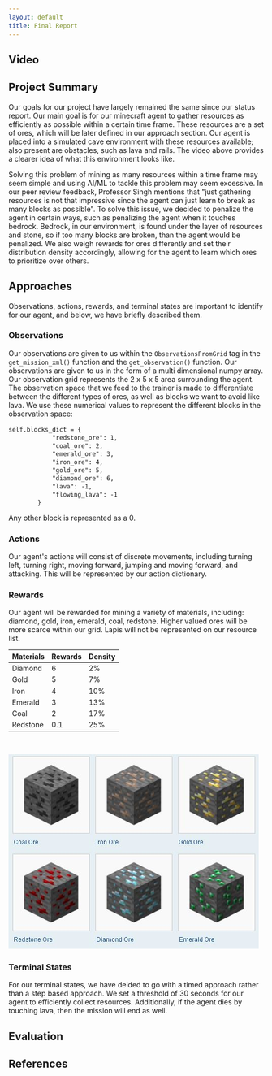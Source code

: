 ```yaml
---
layout: default
title: Final Report
---
```


## Video

## Project Summary
Our goals for our project have largely remained the same since our status report. Our main goal is for our minecraft agent to gather resources as efficiently as possible within a certain time frame. These resources are a set of ores, which will be later defined in our approach section. Our agent is placed into a simulated cave environment with these resources available; also present are obstacles, such as lava and rails. The video above provides a clearer idea of what this environment looks like.

Solving this problem of mining as many resources within a time frame may seem simple and using AI/ML to tackle this problem may seem excessive. In our peer review feedback, Professor Singh mentions that "just gathering resources is not that impressive since the agent can just learn to break as many blocks as possible". To solve this issue, we decided to penalize the agent in certain ways, such as penalizing the agent when it touches bedrock. Bedrock, in our environment, is found under the layer of resources and stone, so if too many blocks are broken, than the agent would be penalized. We also weigh rewards for ores differently and set their distribution density accordingly, allowing for the agent to learn which ores to prioritize over others.

## Approaches



Observations, actions, rewards, and terminal states are important to identify for our agent, and below, we have briefly described them. 

### Observations
Our observations are given to us within the `ObservationsFromGrid` tag in the `get_mission_xml()` function and the `get_observation()` function. Our observations are given to us in the form of a multi dimensional numpy array. Our observation grid represents the 2 x 5 x 5 area surrounding the agent. The observation space that we feed to the trainer is made to differentiate between the different types of ores, as well as blocks we want to avoid like lava. We use these numerical values to represent the different blocks in the observation space:
```
self.blocks_dict = {
            "redstone_ore": 1,
            "coal_ore": 2,
            "emerald_ore": 3,
            "iron_ore": 4,
            "gold_ore": 5,
            "diamond_ore": 6,
            "lava": -1,
            "flowing_lava": -1
        }
```
Any other block is represented as a 0.

### Actions
Our agent's actions will consist of discrete movements, including turning left, turning right, moving forward, jumping and moving forward, and attacking. This will be represented by our action dictionary.

### Rewards
Our agent will be rewarded for mining a variety of materials, including: diamond, gold, iron, emerald, coal, redstone. Higher valued ores will be more scarce within our grid. Lapis will not be represented on our resource list.


| Materials | Rewards | Density |
| ----------- | ----------- | ----------- |
| Diamond | 6 | 2% |
| Gold | 5 | 7% |
| Iron | 4 | 10% |
| Emerald | 3 | 13% |
| Coal | 2 | 17% |
| Redstone | 0.1 | 25% |

<br>

![ores](./images/ores.png)

### Terminal States
For our terminal states, we have deided to go with a timed approach rather than a step based approach. We set a threshold of 30 seconds for our agent to efficiently collect resources. Additionally, if the agent dies by touching lava, then the mission will end as well.

## Evaluation

## References